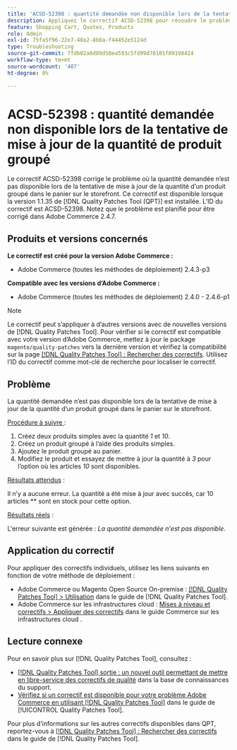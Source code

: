 ```yaml
---
title: 'ACSD-52398 : quantité demandée non disponible lors de la tentative de mise à jour de la quantité de produit groupé'
description: Appliquez le correctif ACSD-52398 pour résoudre le problème d’Adobe Commerce en raison duquel la quantité demandée n’est pas disponible lors de la tentative de mise à jour de la quantité d’un produit groupé dans le panier sur le storefront.
feature: Shopping Cart, Quotes, Products
role: Admin
exl-id: 75fa5f96-22e7-40a2-8b8a-f44452e5124d
type: Troubleshooting
source-git-commit: 7fdb02a6d89d50ea593c5fd99d78101f89198424
workflow-type: tm+mt
source-wordcount: '407'
ht-degree: 0%

---
```


# ACSD-52398 : quantité demandée non disponible lors de la tentative de mise à jour de la quantité de produit groupé

Le correctif ACSD-52398 corrige le problème où la quantité demandée n’est pas disponible lors de la tentative de mise à jour de la quantité d’un produit groupé dans le panier sur le storefront. Ce correctif est disponible lorsque la version 1.1.35 de [!DNL Quality Patches Tool (QPT)] est installée. L’ID du correctif est ACSD-52398. Notez que le problème est planifié pour être corrigé dans Adobe Commerce 2.4.7.

## Produits et versions concernés

**Le correctif est créé pour la version Adobe Commerce :**

* Adobe Commerce (toutes les méthodes de déploiement) 2.4.3-p3

**Compatible avec les versions d’Adobe Commerce :**

* Adobe Commerce (toutes les méthodes de déploiement) 2.4.0 - 2.4.6-p1

>[!NOTE]
>
>Le correctif peut s’appliquer à d’autres versions avec de nouvelles versions de [!DNL Quality Patches Tool]. Pour vérifier si le correctif est compatible avec votre version d’Adobe Commerce, mettez à jour le package `magento/quality-patches` vers la dernière version et vérifiez la compatibilité sur la page [[!DNL Quality Patches Tool] : Rechercher des correctifs](https://experienceleague.adobe.com/tools/commerce-quality-patches/index.html?lang=fr). Utilisez l’ID du correctif comme mot-clé de recherche pour localiser le correctif.

## Problème

La quantité demandée n’est pas disponible lors de la tentative de mise à jour de la quantité d’un produit groupé dans le panier sur le storefront.

<u>Procédure à suivre </u> :

1. Créez deux produits simples avec la quantité *1* et *10*.
1. Créez un produit groupé à l’aide des produits simples.
1. Ajoutez le produit groupé au panier.
1. Modifiez le produit et essayez de mettre à jour la quantité à *3* pour l’option où les articles *10* sont disponibles.

<u>Résultats attendus</u> :

Il n’y a aucune erreur. La quantité a été mise à jour avec succès, car 10 articles ** sont en stock pour cette option.

<u>Résultats réels</u> :

L&#39;erreur suivante est générée : *La quantité demandée n&#39;est pas disponible*.

## Application du correctif

Pour appliquer des correctifs individuels, utilisez les liens suivants en fonction de votre méthode de déploiement :

* Adobe Commerce ou Magento Open Source On-premise : [[!DNL Quality Patches Tool] > Utilisation](/help/tools/quality-patches-tool/usage.md) dans le guide de [!DNL Quality Patches Tool].
* Adobe Commerce sur les infrastructures cloud : [Mises à niveau et correctifs > Appliquer des correctifs](https://experienceleague.adobe.com/docs/commerce-cloud-service/user-guide/develop/upgrade/apply-patches.html?lang=fr) dans le guide Commerce sur les infrastructures cloud .

## Lecture connexe

Pour en savoir plus sur [!DNL Quality Patches Tool], consultez :

* [[!DNL Quality Patches Tool] sortie : un nouvel outil permettant de mettre en libre-service des correctifs de qualité](https://experienceleague.adobe.com/fr/docs/commerce-operations/tools/quality-patches-tool/quality-patches-tool-to-self-serve-quality-patches) dans la base de connaissances du support.
* [Vérifiez si un correctif est disponible pour votre problème Adobe Commerce en utilisant [!DNL Quality Patches Tool]](/help/tools/quality-patches-tool/patches-available-in-qpt/check-patch-for-magento-issue-with-magento-quality-patches.md) dans le guide de [!UICONTROL Quality Patches Tool].


Pour plus d’informations sur les autres correctifs disponibles dans QPT, reportez-vous à [[!DNL Quality Patches Tool] : Rechercher des correctifs](https://experienceleague.adobe.com/tools/commerce-quality-patches/index.html?lang=fr) dans le guide de [!DNL Quality Patches Tool].
